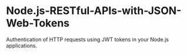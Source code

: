 # Node.js-RESTful-APIs-with-JSON-Web-Tokens
Authentication of HTTP requests using JWT tokens in your Node.js applications. 
